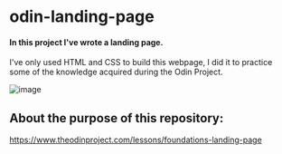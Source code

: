 # odin-landing-page

#### In this project I've wrote a landing page.

I've only used HTML and CSS to build this webpage, I did it to practice some of the knowledge acquired during the Odin Project.

![image](https://user-images.githubusercontent.com/69660117/201786747-ada9b618-2f84-40c3-a781-319cd8b0b188.png)

## About the purpose of this repository:
https://www.theodinproject.com/lessons/foundations-landing-page
